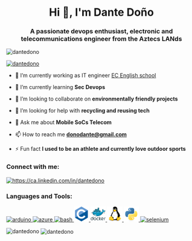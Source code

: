<h1 align="center">Hi 👋, I'm Dante Doño</h1>
<h3 align="center">A passionate devops enthusiast, electronic and telecommunications engineer from the Aztecs LANds</h3>

<p align="left"> <img src="https://komarev.com/ghpvc/?username=dantedono&label=Profile%20views&color=0e75b6&style=flat" alt="dantedono" /> </p>

<p align="left"> <a href="https://github.com/ryo-ma/github-profile-trophy"><img src="https://github-profile-trophy.vercel.app/?username=dantedono" alt="dantedono" /></a> </p>

- 🔭 I’m currently working as IT engineer [EC English school](https://ecenglish.com/en/)

- 🌱 I’m currently learning **Sec Devops**

- 👯 I’m looking to collaborate on **environmentally friendly projects**

- 🤝 I’m looking for help with **recycling and reusing tech**

- 💬 Ask me about **Mobile SoCs Telecom**

- 📫 How to reach me **donodante@gmail.com**

- ⚡ Fun fact **I used to be an athlete and currently love outdoor sports**

<h3 align="left">Connect with me:</h3>
<p align="left">
<a href="https://linkedin.com/in/https://ca.linkedin.com/in/dantedono" target="blank"><img align="center" src="https://raw.githubusercontent.com/rahuldkjain/github-profile-readme-generator/master/src/images/icons/Social/linked-in-alt.svg" alt="https://ca.linkedin.com/in/dantedono" height="30" width="40" /></a>
</p>

<h3 align="left">Languages and Tools:</h3>
<p align="left"> <a href="https://www.arduino.cc/" target="_blank" rel="noreferrer"> <img src="https://cdn.worldvectorlogo.com/logos/arduino-1.svg" alt="arduino" width="40" height="40"/> </a> <a href="https://azure.microsoft.com/en-in/" target="_blank" rel="noreferrer"> <img src="https://www.vectorlogo.zone/logos/microsoft_azure/microsoft_azure-icon.svg" alt="azure" width="40" height="40"/> </a> <a href="https://www.gnu.org/software/bash/" target="_blank" rel="noreferrer"> <img src="https://www.vectorlogo.zone/logos/gnu_bash/gnu_bash-icon.svg" alt="bash" width="40" height="40"/> </a> <a href="https://www.cprogramming.com/" target="_blank" rel="noreferrer"> <img src="https://raw.githubusercontent.com/devicons/devicon/master/icons/c/c-original.svg" alt="c" width="40" height="40"/> </a> <a href="https://www.docker.com/" target="_blank" rel="noreferrer"> <img src="https://raw.githubusercontent.com/devicons/devicon/master/icons/docker/docker-original-wordmark.svg" alt="docker" width="40" height="40"/> </a> <a href="https://www.linux.org/" target="_blank" rel="noreferrer"> <img src="https://raw.githubusercontent.com/devicons/devicon/master/icons/linux/linux-original.svg" alt="linux" width="40" height="40"/> </a> <a href="https://www.python.org" target="_blank" rel="noreferrer"> <img src="https://raw.githubusercontent.com/devicons/devicon/master/icons/python/python-original.svg" alt="python" width="40" height="40"/> </a> <a href="https://www.selenium.dev" target="_blank" rel="noreferrer"> <img src="https://raw.githubusercontent.com/detain/svg-logos/780f25886640cef088af994181646db2f6b1a3f8/svg/selenium-logo.svg" alt="selenium" width="40" height="40"/> </a> </p>

<p><img align="left" src="https://github-readme-stats.vercel.app/api/top-langs?username=dantedono&show_icons=true&locale=en&layout=compact" alt="dantedono" /></p>

<p>&nbsp;<img align="center" src="https://github-readme-stats.vercel.app/api?username=dantedono&show_icons=true&locale=en" alt="dantedono" /></p>
